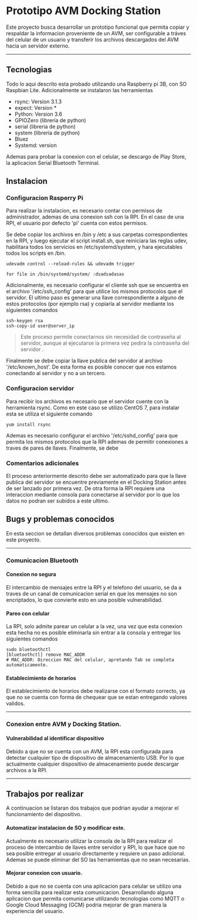 # Prototipo AVM Docking Station
Este proyecto busca desarrollar un prototipo funcional que permita copiar  y respaldar la informacion proveniente de un AVM,
ser configurable a tráves del celular de un usuario y transferir los archivos descargados del AVM hacia un servidor externo.
***
##  Tecnologias

Todo lo aqui descrito esta probado utilizando una Raspberry pi 3B, con SO Raspbian Lite.
Adicionalmente se instalaron las herramientas
* rsync: Version 3.1.3
* expect: Version *
* Python: Version 3.6
* GPIOZero (libreria de python)
* serial (libreria de python)
* system (libreria de python)
* Bluez
* Systemd: version


Ademas para probar la conexion con el celular, se descargo de Play Store, la aplicacion Serial Bluetooth Terminal.


## Instalacion

### Configuracion Rasperry Pi
Para realizar la instalacion, es necesario contar con permisos de administrador, ademas de una conexion ssh con la RPI.
En el caso de una RPI, el usuario por defecto 'pi' cuenta con estos permisos. 

Se debe copiar los archivos en /bin y /etc a sus carpetas correspondientes en la RPI, y luego ejecutar el script install.sh, 
que reiniciara las reglas udev, habilitara todos los servicios en /etc/systemd/system, y hara ejecutables todos los scripts en /bin.

```
udevadm control --reload-rules && udevadm trigger

for file in /bin/systemd/system/ :dsadsadasas 
```

Adicionalmente, es necesario configurar el cliente ssh que se encuentra en el archivo '/etc/ssh_config' para que utilice los mismos protocolos que el servidor. 
El ultimo paso es generar una llave correspondiente a alguno de estos protocolos (por ejemplo rsa) y copiarla al servidor mediante los siguientes comandos
```
ssh-keygen rsa
ssh-copy-id user@server_ip
```
> Este proceso permite conectarnos sin necesidad de contraseña al servidor, aunque al ejecutarse la primera vez pedira la contraseña del servidor . 

Finalmente se debe copiar la llave publica del servidor al archivo '/etc/known_host'. De esta forma es posible conocer que 
nos estamos conectando al servidor y no a un tercero.
### Configuracion servidor

Para recibir los archivos es necesario que el servidor cuente con la herramienta rsync. Como en este caso se utilizo CentOS 7, 
para instalar esta se utiliza el siguiente comando
```
yum install rsync
```
Ademas es necesario configurar el archivo '/etc/sshd_config' para que permita los mismos protocolos que la RPI ademas de 
permitir conexiones a traves de pares de llaves.
Finalmente, se debe 

### Comentarios adicionales
El proceso anteriormente descrito debe ser automatizado para que la llave publica del servidor se encuentre previamente en el 
Docking Station antes de ser lanzado por primera vez. De otra forma la RPI requiere una interaccion mediante consola para conectarse al servidor por lo que los datos no podran ser subidos a este ultimo.

## Bugs y problemas conocidos
En esta seccion se detallan diversos problemas conocidos que existen en este proyecto.
***
### Comunicacion Bluetooth
#### Conexion no segura
El intercambio de mensajes entre la RPI y el telefono del usuario, se da a traves de un canal de comunicacion serial en que los 
mensajes no son  encriptados, lo que convierte esto en una posible vulnerabilidad.

#### Pareo con celular
La RPI, solo admite parear un celular a la vez, una vez que esta conexion esta hecha no es posible eliminarla sin entrar a la consola y entregar los siguientes comandos 
```
sudo bluetoothctl
[bluetoothctl] remove MAC_ADDR
# MAC_ADDR: Direccion MAC del celular, apretando Tab se completa automaticamente.
```
#### Establecimiento de horarios
El establecimiento de horarios debe realizarse con el formato correcto, ya que no se cuenta con forma de chequear que se estan entregando valores validos.
***
### Conexion entre AVM y Docking Station.
#### Vulnerabilidad al identificar dispositivo
Debido a que no se cuenta con un AVM, la RPI esta configurada para detectar cualquier tipo de dispositivo de almacenamiento USB. 
Por lo que actualmente cualquier dispositivo de almacenamiento puede descargar archivos a la RPI.
***
## Trabajos por realizar
A continuacion se listaran dos trabajos que podrian ayudar a mejorar el funcionamiento del dispositivo.
#### Automatizar instalacion de SO y modificar este.
Actualmente es necesario utilizar la consola de la RPI para realizar el proceso de intercambio de llaves entre servidor y RPI, 
lo que hace que no sea posible entregar al usuario directamente y requiere un paso adicional. 
Ademas se puede eliminar del SO las herramientas que no sean necesarias.

#### Mejorar conexion con usuario.
Debido a que no se cuenta con una aplicacion para celular se utilizo una forma sencilla para realizar esta comunicacion. 
Desarrollando alguna aplicacion que permita comunicarse utilizando tecnologias como MQTT o Google Cloud Messaging (GCM) 
podria mejorar de gran manera la experiencia del usuario.
